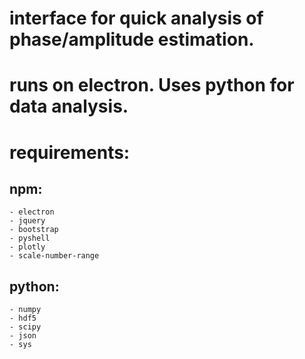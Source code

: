 # interface for quick analysis of phase/amplitude estimation.

# runs on electron. Uses python for data analysis.

# requirements:
  ## npm:
    - electron
    - jquery
    - bootstrap
    - pyshell
    - plotly
    - scale-number-range
  ## python:
    - numpy
    - hdf5
    - scipy
    - json
    - sys